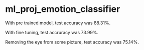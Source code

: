 # ml_proj_emotion_classifier

With pre trained model, test accuracy was 88.31%.

With fine tuning, test accruracy was 73.99%.

Removing the eye from some picture, test accuracy was 75.14%.
